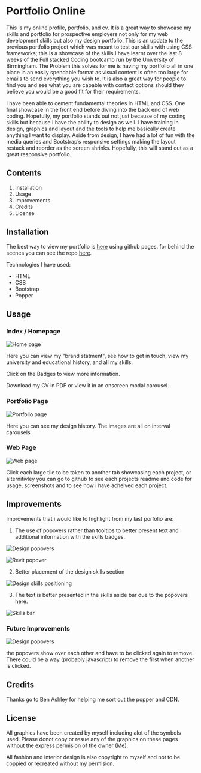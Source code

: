# Portfolio Online 

This is my online profile, portfolio, and cv. It is a great way to showcase my skills and portfolio for prospective employers not only for my web development skills but also my design portfolio. 
This is an update to the previous portfolio project which was meant to test our skills with using CSS frameworks; this is a showcase of the skills I have learnt over the last 8 weeks of the Full stacked Coding bootcamp run by the University of Birmingham. 
The Problem this solves for me is having my portfolio all in one place in an easily spendable format as visual content is often too large for emails to send everything you wish to. It is also a great way for people to find you and see what you are capable with contact options should they believe you would be a good fit for their requirements. 

I have been able to cement fundamental theories in HTML and CSS. One final showcase in the front end before diving into the back end of web coding. 
Hopefully, my portfolio stands out not just because of my coding skills but because I have the ability to design as well. I have training in design, graphics and layout and the tools to help me basically create anything I want to display. 
Aside from design, I have had a lot of fun with the media queries and Bootstrap’s responsive settings making the layout restack and reorder as the screen shrinks. Hopefully, this will stand out as a great responsive portfolio. 

## Contents 

1. Installation
2. Usage 
3. Improvements
4. Credits
5. License


## Installation

The best way to view my portfolio is [here](https://samwakelam.github.io/08_RESPONSIVE-PORTFOLIO_SLW/) using github pages. for behind the scenes you can see the repo [here](https://github.com/Samwakelam/08_RESPONSIVE-PORTFOLIO_SLW). 

Technologies I have used:
* HTML 
* CSS
* Bootstrap
* Popper

## Usage

### Index / Homepage

![Home page](assets/images/screenshots/index-2.png)

Here you can view my "brand statment", see how to get in touch, view my university and educational history, and all my skills. 

Click on the Badges to view more information. 

Download my CV in PDF or view it in an onscreen modal carousel. 

### Portfolio Page

![Portfolio page](assets/images/screenshots/potfolio-page.png)

Here you can see my design history. The images are all on interval carousels. 

### Web Page

![Web page](assets/images/screenshots/web-page-2.png)

Click each large tile to be taken to another tab showcasing each project, or alternitivley you can go to github to see each projects readme and code for usage, screenshots and to see how i have acheived each project. 

## Improvements

Improvements that i would like to highlight from my last porfolio are: 

1. The use of popovers rather than tooltips to better present text and additional information with the skills badges. 

![Design popovers](assets/images/screenshots/Design-skills-popover.png)

![Revit popover](assets/images/screenshots/revit-popover.png)

2. Better placement of the design skills section 

![Design skills positioning](assets/images/screenshots/Design-skills-position.png)

3. The text is better presented in the skills aside bar due to the popovers here. 

![Skills bar](assets/images/screenshots/skills-bar.png)

### Future Improvements

![Design popovers](assets/images/screenshots/Design-skills-popover.png)

the popovers show over each other and have to be clicked again to remove. There could be a way (probably javascript) to remove the first when another is clicked. 

## Credits

Thanks go to Ben Ashley for helping me sort out the popper and CDN. 

## License

All graphics have been created by myself including alot of the symbols used. Please donot copy or resue any of the graphics on these pages without the express permision of the owner (Me). 

All fashion and interior design is also copyright to myself and not to be coppied or recreated without my permision. 